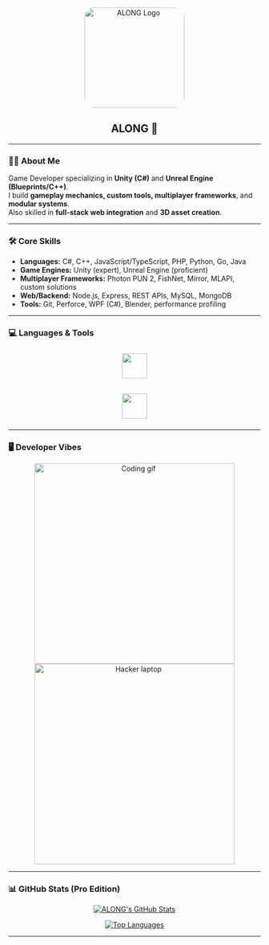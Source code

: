<div align="center">
  <img src="https://files.catbox.moe/3ncygz.png" alt="ALONG Logo" width="200" style="border-radius:20px;" />
  
  ## ALONG 🚀
</div>

---

### 👨‍💻 About Me
Game Developer specializing in **Unity (C#)** and **Unreal Engine (Blueprints/C++)**.  
I build **gameplay mechanics, custom tools, multiplayer frameworks**, and **modular systems**.  
Also skilled in **full-stack web integration** and **3D asset creation**.  

---

### 🛠 Core Skills
- **Languages:** C#, C++, JavaScript/TypeScript, PHP, Python, Go, Java  
- **Game Engines:** Unity (expert), Unreal Engine (proficient)  
- **Multiplayer Frameworks:** Photon PUN 2, FishNet, Mirror, MLAPI, custom solutions  
- **Web/Backend:** Node.js, Express, REST APIs, MySQL, MongoDB  
- **Tools:** Git, Perforce, WPF (C#), Blender, performance profiling  

---

### 💻 Languages & Tools  

<p align="center">
  <img src="https://skillicons.dev/icons?i=c,cpp,cs,js,ts,php,html,css,python,golang,java" height="50" style="margin:8px" />
</p>

<p align="center">
  <img src="https://skillicons.dev/icons?i=unity,unreal,visualstudio,dotnet,androidstudio,blender,nodejs,mysql,mongodb,git,firebase,express,figma,linux,raspberrypi" height="50" style="margin:8px" />
</p>

---

### 🖥️ Developer Vibes  

<p align="center">
  <img src="https://raw.githubusercontent.com/abhisheknaiidu/abhisheknaiidu/master/code.gif" width="400" alt="Coding gif" />
  <img src="https://i.pinimg.com/originals/e4/26/5a/e4265a6b7d1149f56f04a3b1c8eaf4b5.gif" width="400" alt="Hacker laptop" />
</p>

---

### 📊 GitHub Stats (Pro Edition)

<p align="center">
  <a href="https://github.com/along">
    <img src="https://github-readme-stats.vercel.app/api?username=along&show_icons=true&theme=dracula&hide_border=false&border_radius=12&title_color=58a6ff&text_color=c9d1d9&icon_color=58a6ff" alt="ALONG's GitHub Stats" />
  </a>
</p>

<p align="center">
  <a href="https://github.com/along">
    <img src="https://github-readme-stats.vercel.app/api/top-langs/?username=along&layout=compact&langs_count=8&theme=dracula&hide_border=false&title_color=58a6ff&text_color=c9d1d9" alt="Top Languages" />
  </a>
</p>

---
